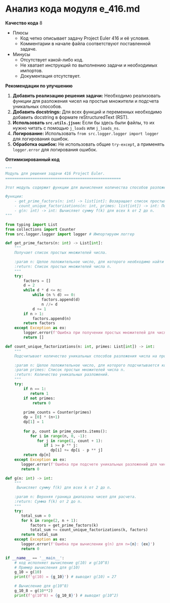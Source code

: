 # Анализ кода модуля e_416.md

**Качество кода**
8
- Плюсы
    - Код четко описывает задачу Project Euler 416 и её условия.
    - Комментарии в начале файла соответствуют поставленной задаче.
- Минусы
    - Отсутствует какой-либо код.
    - Не хватает инструкций по выполнению задачи и необходимых импортов.
    - Документация отсутствует.

**Рекомендации по улучшению**

1.  **Добавить реализацию решения задачи:** Необходимо реализовать функции для разложения чисел на простые множители и подсчета уникальных способов.
2.  **Добавить docstrings:** Для всех функций и переменных необходимо добавить docstring в формате reStructuredText (RST).
3.  **Использовать `src.utils.jjson`:** Если бы здесь были файлы, то их нужно читать с помощью `j_loads` или `j_loads_ns`.
4.  **Логирование:** Использовать `from src.logger.logger import logger` для логирования ошибок.
5.  **Обработка ошибок:** Не использовать общие `try-except`, а применять `logger.error` для логирования ошибок.

**Оптимизированный код**

```python
"""
Модуль для решения задачи 416 Project Euler.
===================================================

Этот модуль содержит функции для вычисления количества способов разложения числа на простые множители.

Функции:
    - get_prime_factors(n: int) -> list[int]: Возвращает список простых множителей числа n.
    - count_unique_factorizations(n: int, primes: list[int]) -> int: Подсчитывает количество уникальных разложений числа n на простые множители.
    - g(n: int) -> int: Вычисляет сумму f(k) для всех k от 2 до n.
"""

from typing import List
from collections import Counter
from src.logger.logger import logger # Импортируем логгер

def get_prime_factors(n: int) -> List[int]:
    """
    Получает список простых множителей числа.

    :param n: Целое положительное число, для которого необходимо найти простые множители.
    :return: Список простых множителей числа n.
    """
    try:
        factors = []
        d = 2
        while d * d <= n:
            while (n % d) == 0:
                factors.append(d)
                n //= d
            d += 1
        if n > 1:
            factors.append(n)
        return factors
    except Exception as ex:
        logger.error(f'Ошибка при получении простых множителей для числа {n}: {ex}')
        return []

def count_unique_factorizations(n: int, primes: List[int]) -> int:
    """
    Подсчитывает количество уникальных способов разложения числа на простые множители.

    :param n: Целое положительное число, для которого подсчитывается количество разложений.
    :param primes: Список простых множителей числа n.
    :return: Количество уникальных разложений.
    """
    try:
        if n == 1:
           return 1
        if not primes:
            return 0
        
        prime_counts = Counter(primes)
        dp = [0] * (n+1)
        dp[1] = 1
        
        for p, count in prime_counts.items():
           for i in range(n, 0, -1):
              for j in range(1, count + 1):
                 if i >= p ** j:
                    dp[i] += dp[i - p ** j]
        return dp[n]
    except Exception as ex:
       logger.error(f'Ошибка при подсчете уникальных разложений для числа {n}: {ex}')
       return 0

def g(n: int) -> int:
    """
     Вычисляет сумму f(k) для всех k от 2 до n.

    :param n: Верхняя граница диапазона чисел для расчета.
    :return: Сумма f(k) от 2 до n.
    """
    try:
       total_sum = 0
       for k in range(2, n + 1):
           factors = get_prime_factors(k)
           total_sum += count_unique_factorizations(k, factors)
       return total_sum
    except Exception as ex:
       logger.error(f'Ошибка при вычислении g(n) для n={n}: {ex}')
       return 0

if __name__ == '__main__':
    # код исполняет вычисление g(10) и g(10^8)
    # Пример вычисления для g(10)
    g_10 = g(10)
    print(f'g(10) = {g_10}') # выводит g(10) = 27

    # Вычисление для g(10^8)
    g_10_8 = g(10**2)
    print(f'g(10^8) = {g_10_8}') # выводит g(10^2)
```